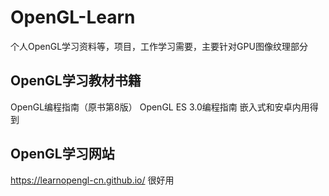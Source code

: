 # OpenGL-Learn
个人OpenGL学习资料等，项目，工作学习需要，主要针对GPU图像纹理部分
## OpenGL学习教材书籍
OpenGL编程指南（原书第8版）
OpenGL ES 3.0编程指南	  嵌入式和安卓内用得到
## OpenGL学习网站
https://learnopengl-cn.github.io/   很好用
